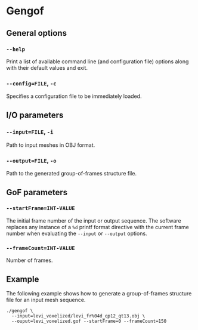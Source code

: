 Gengof
======

General options
---------------

### `--help`
Print a list of available command line (and configuration file) options
along with their default values and exit.

### `--config=FILE`, `-c`
Specifies a configuration file to be immediately loaded.


I/O parameters
--------------

### `--input=FILE`, `-i`
Path to input meshes in OBJ format.

### `--output=FILE`, `-o`
Path to the generated group-of-frames structure file.


GoF parameters
--------------

### `--startFrame=INT-VALUE`
The initial frame number of the input or output sequence.
The software replaces any instance of a `%d` printf format directive
with the current frame number when evaluating the `--input` or `--output`
options.

### `--frameCount=INT-VALUE`
Number of frames.

Example
-------
The following example shows how to generate a group-of-frames structure file
for an input mesh sequence.

```console
./gengof \
  --input=levi_voxelized/levi_fr%04d_qp12_qt13.obj \
  --ouput=levi_voxelized.gof --startFrame=0 --frameCount=150
```
